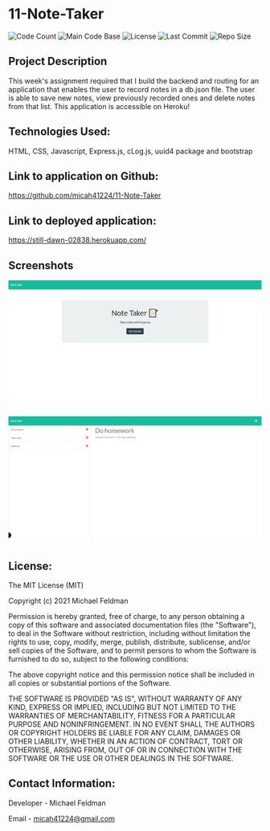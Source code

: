 # 11-Note-Taker

![Code Count](https://img.shields.io/github/languages/count/micah41224/11-Note-Taker)
![Main Code Base](https://img.shields.io/github/languages/top/micah41224/11-Note-Taker)
![License](https://img.shields.io/badge/license-MIT-blue)
![Last Commit](https://img.shields.io/github/last-commit/micah41224/11-Note-Taker)
![Repo Size](https://img.shields.io/github/repo-size/micah41224/11-Note-Taker)

## Project Description

This week's assignment required that I build the backend and routing for an application that enables the user to record notes in a db.json file. The user is able to save new notes, view previously recorded ones and delete notes from that list. This application is accessible on Heroku!

## Technologies Used:

HTML, CSS, Javascript, Express.js, cLog.js, uuid4 package and bootstrap

## Link to application on Github:

https://github.com/micah41224/11-Note-Taker

## Link to deployed application:

https://still-dawn-02838.herokuapp.com/

## Screenshots

![Completed Application Screenshot 1](assets/images/note-taker-final-ss1.png)

![Completed Application Screenshot 2](assets/images/note-taker-final-ss.png)

## License:

The MIT License (MIT)

Copyright (c) 2021 Michael Feldman

Permission is hereby granted, free of charge, to any person obtaining a copy of this software and associated documentation files (the "Software"), to deal in the Software without restriction, including without limitation the rights to use, copy, modify, merge, publish, distribute, sublicense, and/or sell copies of the Software, and to permit persons to whom the Software is furnished to do so, subject to the following conditions:

The above copyright notice and this permission notice shall be included in all copies or substantial portions of the Software.

THE SOFTWARE IS PROVIDED "AS IS", WITHOUT WARRANTY OF ANY KIND, EXPRESS OR IMPLIED, INCLUDING BUT NOT LIMITED TO THE WARRANTIES OF MERCHANTABILITY, FITNESS FOR A PARTICULAR PURPOSE AND NONINFRINGEMENT. IN NO EVENT SHALL THE AUTHORS OR COPYRIGHT HOLDERS BE LIABLE FOR ANY CLAIM, DAMAGES OR OTHER LIABILITY, WHETHER IN AN ACTION OF CONTRACT, TORT OR OTHERWISE, ARISING FROM, OUT OF OR IN CONNECTION WITH THE SOFTWARE OR THE USE OR OTHER DEALINGS IN THE SOFTWARE.

## Contact Information:

Developer - Michael Feldman

Email - micah41224@gmail.com
